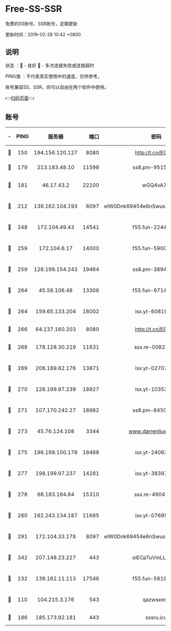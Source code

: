 # Free-SS-SSR

免费的SS账号、SSR账号，定期更新

更新时间：2019-02-28 10:42 +0800

## 说明

状态     ：🙂 - 良好 🙁 - 多次连接失败或连接超时

PING值   ：不代表真实使用中的速度，仅供参考。

账号兼容SS、SSR，你可以自由在两个软件中使用。

👉[扫码页面](https://liesauer.github.io/free-ss-ssr.github.io/)👈

## 账号

|-|PING|服务器|端口|密码|加密方式|区域|
|:----:|:----:|:-----:|-----:|:----:|:----:|:----:|
|🙂|150|194.156.120.127|8080|http://t.cn/EGJIyrl|rc4-md5|RU|
|🙂|179|213.183.48.10|11598|ss8.pm-95154915|rc4-md5|RU|
|🙂|181|46.17.43.2|22100|wGQ4vA7D|aes-256-gcm|RU|
|🙂|212|139.162.104.193|8097|eIW0Dnk69454e6nSwuspv9DmS201tQ0D|aes-256-cfb|JP|
|🙂|248|172.104.49.43|14541|f55.fun-22444869|aes-256-cfb|SG|
|🙂|259|172.104.6.17|14000|f55.fun-59001894|aes-256-cfb|US|
|🙂|259|128.199.154.243|19464|ss8.pm-38940883|aes-256-cfb|SG|
|🙂|264|45.56.106.48|13306|f55.fun-97149903|aes-256-cfb|US|
|🙂|264|159.65.133.204|18002|isx.yt-60819860|aes-256-cfb|SG|
|🙂|266|64.137.160.203|8080|http://t.cn/EGJIyrl|rc4-md5|CA|
|🙂|268|178.128.30.219|11631|ssx.re-00823232|aes-256-cfb|SG|
|🙂|269|206.189.82.176|13871|isx.yt-02707715|aes-256-cfb|SG|
|🙂|270|128.199.97.239|18927|isx.yt-10353502|aes-256-cfb|SG|
|🙂|271|107.170.242.27|18982|ss8.pm-64506903|aes-256-cfb|US|
|🙂|273|45.76.124.108|3344|www.darrenliuwei.com|aes-256-cfb|AU|
|🙂|275|198.199.100.178|18488|isx.yt-24063194|aes-256-cfb|US|
|🙂|277|198.199.97.237|14281|isx.yt-38397768|aes-256-cfb|US|
|🙂|278|68.183.164.84|15310|ssx.re-49041728|aes-256-cfb|US|
|🙂|280|162.243.134.187|11685|isx.yt-07695613|aes-256-cfb|US|
|🙂|291|172.104.33.178|8097|eIW0Dnk69454e6nSwuspv9DmS201tQ0D|aes-256-cfb|SG|
|🙂|342|207.148.23.227|443|oiECpTuVmLLxk4Ts|aes-256-cfb|US|
|🙂|232|139.162.11.113|17546|f55.fun-58196479|aes-256-cfb|SG|
|🙁|110|104.215.3.176|543|qazwsxedc|aes-256-gcm|JP|
|🙁|186|185.173.92.181|443|sssru.icu|rc4-md5|RU|
